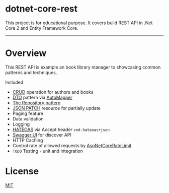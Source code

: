 # dotnet-core-rest 

This project is for educational purpose. It covers build REST API in .Net Core 2 and Entity Framework Core.

___

# Overview

This REST API is example an book library manager to showcasing common patterns and techniques.

Included
- [CRUD](https://en.wikipedia.org/wiki/Create,_read,_update_and_delete) operation for authors and books
- [DTO](https://en.wikipedia.org/wiki/Data_transfer_object) pattern via [AutoMapper](http://automapper.org/)
- [The Repository pattern](https://msdn.microsoft.com/en-us/library/ff649690.aspx)
- [JSON PATCH](http://jsonpatch.com/) resource for partially update
- Paging feature
- Data validation
- Logging
- [HATEOAS](https://en.wikipedia.org/wiki/HATEOAS) via Accept header `vnd.hateoas+json`
- [Swagger UI](https://swagger.io/swagger-ui/) for discover API
- HTTP Caching
- Control rate of allowed requests by [AspNetCoreRateLimit](https://github.com/stefanprodan/AspNetCoreRateLimit)
- `TODO` Testing - unit and integration



# License
 [MIT](/LICENSE)